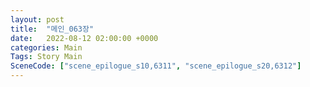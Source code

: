 ```yaml
---
layout: post
title:  "메인_063장"
date:   2022-08-12 02:00:00 +0000
categories: Main
Tags: Story Main
SceneCode: ["scene_epilogue_s10,6311", "scene_epilogue_s20,6312"]
---
```

